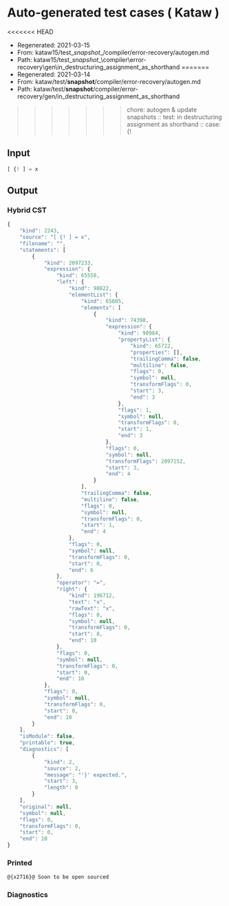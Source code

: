 # Auto-generated test cases ( Kataw )
<<<<<<< HEAD
- Regenerated: 2021-03-15
- From: kataw15/test\__snapshot__/compiler/error-recovery/autogen.md
- Path: kataw15/test\__snapshot__\compiler\error-recovery\gen\in_destructuring_assignment_as_shorthand
=======
- Regenerated: 2021-03-14
- From: kataw/test/__snapshot__/compiler/error-recovery/autogen.md
- Path: kataw/test/__snapshot__/compiler/error-recovery/gen/in_destructuring_assignment_as_shorthand
>>>>>>> chore: autogen & update snapshots
> :: test: in destructuring assignment as shorthand
> :: case: {!
## Input

`````js
[ {! ] = x
`````

## Output

### Hybrid CST

```javascript
{
    "kind": 2243,
    "source": "[ {! ] = x",
    "filename": "",
    "statements": [
        {
            "kind": 2097233,
            "expression": {
                "kind": 65550,
                "left": {
                    "kind": 98822,
                    "elementList": {
                        "kind": 65605,
                        "elements": [
                            {
                                "kind": 74398,
                                "expression": {
                                    "kind": 98984,
                                    "propertyList": {
                                        "kind": 65722,
                                        "properties": [],
                                        "trailingComma": false,
                                        "multiline": false,
                                        "flags": 0,
                                        "symbol": null,
                                        "transformFlags": 0,
                                        "start": 3,
                                        "end": 3
                                    },
                                    "flags": 1,
                                    "symbol": null,
                                    "transformFlags": 0,
                                    "start": 1,
                                    "end": 3
                                },
                                "flags": 0,
                                "symbol": null,
                                "transformFlags": 2097152,
                                "start": 3,
                                "end": 4
                            }
                        ],
                        "trailingComma": false,
                        "multiline": false,
                        "flags": 0,
                        "symbol": null,
                        "transformFlags": 0,
                        "start": 1,
                        "end": 4
                    },
                    "flags": 0,
                    "symbol": null,
                    "transformFlags": 0,
                    "start": 0,
                    "end": 6
                },
                "operator": "=",
                "right": {
                    "kind": 196712,
                    "text": "x",
                    "rawText": "x",
                    "flags": 0,
                    "symbol": null,
                    "transformFlags": 0,
                    "start": 8,
                    "end": 10
                },
                "flags": 0,
                "symbol": null,
                "transformFlags": 0,
                "start": 0,
                "end": 10
            },
            "flags": 0,
            "symbol": null,
            "transformFlags": 0,
            "start": 0,
            "end": 10
        }
    ],
    "isModule": false,
    "printable": true,
    "diagnostics": [
        {
            "kind": 2,
            "source": 2,
            "message": "'}' expected.",
            "start": 3,
            "length": 0
        }
    ],
    "original": null,
    "symbol": null,
    "flags": 0,
    "transformFlags": 0,
    "start": 0,
    "end": 10
}
```

### Printed

```javascript
@{x2716}@ Soon to be open sourced
```

### Diagnostics

```javascript

```

